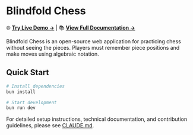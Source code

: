 # Blindfold Chess

🌐 **[Try Live Demo →](https://chess-blindfold.vercel.app/)** | 📚 **[View Full Documentation →](./CLAUDE.md)**

Blindfold Chess is an open-source web application for practicing chess without seeing the pieces. Players must remember piece positions and make moves using algebraic notation.

## Quick Start

```bash
# Install dependencies
bun install

# Start development
bun run dev
```

For detailed setup instructions, technical documentation, and contribution guidelines, please see [CLAUDE.md](./CLAUDE.md).